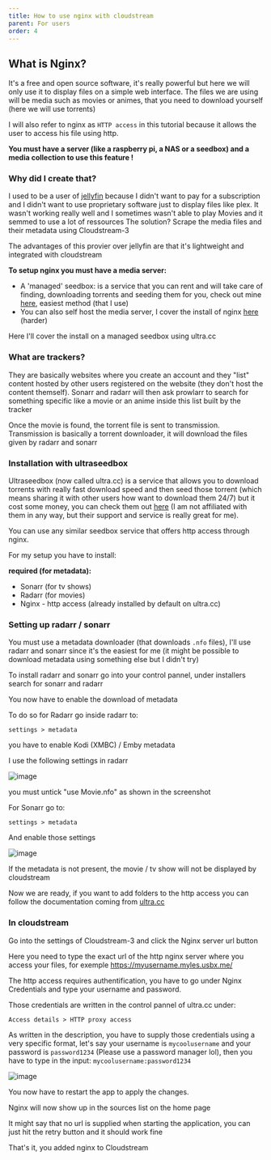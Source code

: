 ```yaml
---
title: How to use nginx with cloudstream
parent: For users
order: 4
---
```


## What is Nginx?

It's a free and open source software, it's really powerful but here we will only use it to display files on a simple web interface.
The files we are using will be media such as movies or animes, that you need to download yourself (here we will use torrents)

I will also refer to nginx as `HTTP access` in this tutorial because it allows the user to access his file using http.

**You must have a server (like a raspberry pi, a NAS or a seedbox) and a media collection to use this feature !**

### Why did I create that?

I used to be a user of [jellyfin](https://jellyfin.org/) because I didn't want to pay for a subscription and I didn't want to use proprietary software just to display files like plex.
It wasn't working really well and I sometimes wasn't able to play Movies and it semmed to use a lot of ressources
The solution? Scrape the media files and their metadata using Cloudstream-3

The advantages of this provier over jellyfin are that it's lightweight and integrated with cloudstream

**To setup nginx you must have a media server:**
- A 'managed' seedbox: is a service that you can rent and will take care of finding, downloading torrents and seeding them for you, check out mine [here](https://www.sarlays.com/my-media-server/), easiest method (that I use)
- You can also self host the media server, I cover the install of nginx [here](https://www.sarlays.com/unlisted/self-host-nginx) (harder)

Here I'll cover the install on a managed seedbox using ultra.cc
<!-- 
Here is a diagram I made to summarize how everything works:

```mermaid
flowchart TB

subgraph P[P2P network]
Alice((Alice)) <-- > Trackers
Bob((Bob)) <-- > Trackers
Paul((Paul)) <-- > Trackers
end

Trackers -- > Prowlarr

subgraph S[Search for Movies, Tv series, Animes]
Prowlarr <--- > |Requests| Radarr
Prowlarr <--- > |Requests| Sonarr
click Prowlarr callback "Prowlarr is used for stuff"
end

Sonarr -- > |Send torrent| A(Radarr)
Radarr[Radarr] -- > |Send torrent| A(Radarr)
A[Transmission] -- >|Download to filesystem| C{Nginx}
C -- >|Stream| D(Cloudstream-3)


Prowlarr is between the tracker and the media mangment apps (radarr and sonarr): it handles the requests to the trackers (that you add inside prowlarr)
``` -->

### What are trackers?

They are basically websites where you create an account and they "list" content hosted by other users registered on the website (they don't host the content themself).
Sonarr and radarr will then ask prowlarr to search for something specific like a movie or an anime inside this list built by the tracker

Once the movie is found, the torrent file is sent to transmission.
Transmission is basically a torrent downloader, it will download the files given by radarr and sonarr

### Installation with ultraseedbox

Ultraseedbox (now called ultra.cc) is a service that allows you to download torrents with really fast download speed and then seed those torrent (which means sharing it with other users how want to download them 24/7) but it cost some money, you can check them out [here](https://ultra.cc/) (I am not affiliated with them in any way, but their support and service is really great for me).

You can use any similar seedbox service that offers http access through nginx.

For my setup you have to install:

**required (for metadata):**
- Sonarr (for tv shows)
- Radarr (for movies)
- Nginx - http access (already installed by default on ultra.cc)

### Setting up radarr / sonarr
You must use a metadata downloader (that downloads `.nfo` files), I'll use radarr and sonarr since it's the easiest for me (it might be possible to download metadata using something else but I didn't try)

To install radarr and sonarr go into your control pannel, under installers search for sonarr and radarr

You now have to enable the download of metadata

To do so for Radarr go inside radarr to:

`settings > metadata`

you have to enable Kodi (XMBC) / Emby metadata

I use the following settings in radarr

![image](https://user-images.githubusercontent.com/18114966/187868344-b20c29ff-efdd-4f24-a655-a019eab06f2b.png)

you must untick "use Movie.nfo" as shown in the screenshot

For Sonarr go to:

`settings > metadata`

And enable those settings

![image](https://user-images.githubusercontent.com/18114966/187868381-0c766ce5-0ab9-4d07-b555-44764665d2f6.png)

If the metadata is not present, the movie / tv show will not be displayed by cloudstream

Now we are ready, if you want to add folders to the http access you can follow the documentation coming from [ultra.cc](https://docs.usbx.me/books/http-access/page/downloading-files-from-your-ultracc-slot-using-http-access)

### In cloudstream
Go into the settings of Cloudstream-3 and click the Nginx server url button

Here you need to type the exact url of the http nginx server where you access your files, for exemple https://myusername.myles.usbx.me/

The http access requires authentification, you have to go under Nginx Credentials and type your username and password.

Those credentials are written in the control pannel of ultra.cc under:

`Access details > HTTP proxy access`

As written in the description, you have to supply those credentials using a very specific format,
let's say your username is `mycoolusername` and your password is `password1234` (Please use a password manager lol), then you have to type in the input: `mycoolusername:password1234`

![image](https://user-images.githubusercontent.com/18114966/187868588-98bfd993-1eee-4274-97b6-88934b877342.png)


You now have to restart the app to apply the changes.

Nginx will now show up in the sources list on the home page

It might say that no url is supplied when starting the application, you can just hit the retry button and it should work fine

That's it, you added nginx to Cloudstream
